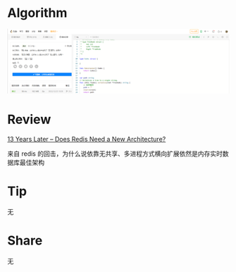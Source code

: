 # Algorithm

![算法](../../images/ricardoyu-2022-12-25-lc.png "算法")

# Review

[13 Years Later – Does Redis Need a New Architecture?](https://redis.com/blog/redis-architecture-13-years-later/)

来自 redis 的回击，为什么说依靠无共享、多进程方式横向扩展依然是内存实时数据库最佳架构

# Tip

无

# Share

无
